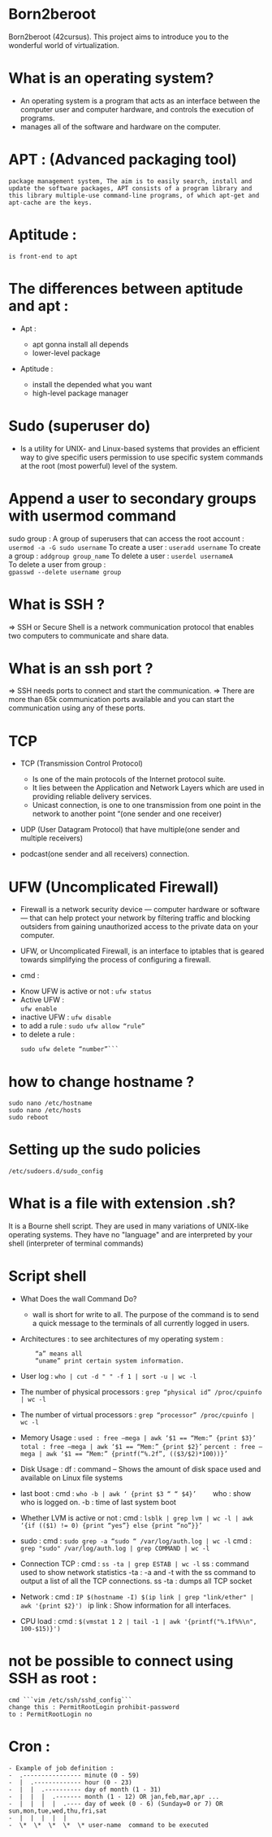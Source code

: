 # Born2beroot
Born2beroot (42cursus). This project aims to introduce you to the wonderful world of virtualization.

# What is an operating system?

* An operating system is a program that acts as an interface between the computer user and computer hardware, and controls the execution of programs. 
* manages all of the software and hardware on the computer. 

# APT : (Advanced packaging tool)

	package management system, The aim is to easily search, install and update the software packages, APT consists of a program library and this library multiple-use command-line programs, of which apt-get and apt-cache are the keys.

# Aptitude : 
	is front-end to apt

# The differences between aptitude and apt :
 
- Apt : 
	* apt gonna install all depends
	* lower-level package

- Aptitude :
	* install the depended what you want
	* high-level package manager

# Sudo (superuser do) 
   * Is a utility for UNIX- and Linux-based systems that provides an efficient way to give specific users permission to use specific system commands at the root (most powerful) level of the system.

# Append a user to secondary groups with usermod command
sudo group :
A group of superusers that can access the root account : 
    ```usermod -a -G sudo username```
To create a user : 
    ```useradd username```
To create a group : 
    ```addgroup group_name```
To delete a user : 
    ```userdel usernameA```		
To delete a user from group :	 
    ```gpasswd --delete username group```


# What is SSH ?

=> SSH or Secure Shell is a network communication protocol that enables two computers to communicate and share data.

# What is an ssh port ?

=> SSH needs ports to connect and start the communication. 
=> There are more than 65k communication ports available and you can start the communication using any of these ports. 


# TCP

- TCP (Transmission Control Protocol)

     * Is one of the main protocols of the Internet protocol suite. 
     * It lies between the Application and Network Layers which are used in providing reliable delivery services.
     * Unicast connection, is one to one transmission from one point in the network to another point “(one sender and one receiver)
     
- UDP (User Datagram Protocol) that have multiple(one sender and multiple receivers)
- podcast(one sender and all receivers) connection.

# UFW (Uncomplicated Firewall)

- Firewall is a network security device — computer hardware or software — that can help protect your network by filtering traffic and blocking outsiders from gaining unauthorized access to the private data on your computer.

- UFW, or Uncomplicated Firewall, is an interface to iptables that is geared towards simplifying the process of configuring a firewall.

- cmd :

* Know UFW is active or not :
	```ufw status```
* Active UFW :  
	```ufw enable```
* inactive UFW : 
	```ufw disable```
* to add a rule : 
	```sudo ufw allow “rule”```
* to delete a rule :
	```sudo ufw status numbered
	sudo ufw delete “number”```

# how to change hostname ?
```
sudo nano /etc/hostname
sudo nano /etc/hosts
sudo reboot
```
# Setting up the sudo policies
```
/etc/sudoers.d/sudo_config
```
# What is a file with extension .sh?

It is a Bourne shell script. They are used in many variations of UNIX-like operating systems. They have no "language" and are interpreted by your shell (interpreter of terminal commands)

# Script shell

- What Does the wall Command Do?

	* wall is short for write to all. The purpose of the command is to send a quick message to the terminals of all currently logged in users.
		
- Architectures :
	to see architectures of my operating system :
	```	“uname -a”
		“a” means all
		“uname” print certain system information.
	```
- User log :
	``` who | cut -d " " -f 1 | sort -u | wc -l ```

- The number of physical processors :
	``` grep “physical id” /proc/cpuinfo | wc -l ```

- The number of virtual processors : 
	``` grep “processor” /proc/cpuinfo | wc -l ```
	
- Memory Usage : 
	```used : free –mega | awk ‘$1 == “Mem:” {print $3}’```
	```total : free –mega | awk ‘$1 == “Mem:” {print $2}’```
	```percent : free –mega | awk ‘$1 == “Mem:” {printf(“%.2f”, (($3/$2)*100))}’```
	
- Disk Usage :
	df :  command – Shows the amount of disk space used and available on Linux file systems
	
- last boot : 
	cmd  :	```who -b | awk ‘ {print $3 “ “ $4}’	```
	who  :	show who is logged on.
	-b   :	time of last system boot
	
- Whether LVM is active or not : 
	cmd  :	```lsblk | grep lvm | wc -l | awk ‘{if (($1) != 0) {print “yes”} else {print “no”}}’```

- sudo : 
	cmd :	```sudo grep -a “sudo “ /var/log/auth.log | wc -l```
	cmd :	```grep "sudo" /var/log/auth.log | grep COMMAND | wc -l```

- Connection TCP : 
	cmd : 	```ss -ta | grep ESTAB | wc -l```
	ss : command used to show network statistics
	-ta : -a and -t with the ss command to output a list of all the TCP connections.
	ss -ta : dumps all TCP socket

- Network : 
	cmd : 	```IP $(hostname -I) $(ip link | grep "link/ether" | awk '{print $2}') ```
	ip link : Show information for all interfaces.

- CPU load : 
	cmd :	```$(vmstat 1 2 | tail -1 | awk '{printf("%.1f%%\n", 100-$15)}')```

# not be possible to connect using SSH as root :

	cmd ```vim /etc/ssh/sshd_config```
	change this : PermitRootLogin prohibit-password
	to : PermitRootLogin no

# Cron :
```
- Example of job definition :
-  .---------------- minute (0 - 59)
-  |  .------------- hour (0 - 23)
-  |  |  .---------- day of month (1 - 31)
-  |  |  |  .------- month (1 - 12) OR jan,feb,mar,apr ...
-  |  |  |  |  .---- day of week (0 - 6) (Sunday=0 or 7) OR  sun,mon,tue,wed,thu,fri,sat
-  |  |  |  |  |
-  \*  \*  \*  \*  \* user-name  command to be executed
```
